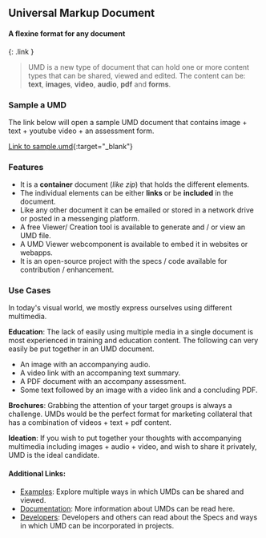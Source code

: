 ## Universal Markup Document
#### A flexine format for any document
{: .link }
<br/>
> UMD is a new type of document that can hold one or more content types that can be shared, viewed and edited. The content can be: **text**, **images**, **video**, **audio**, **pdf** and **forms**.

### Sample a UMD
The link below will open a sample UMD document that contains image + text + youtube video + an assessment form. 

[Link to sample.umd](https://umd-project.org/app?url=https://storage.googleapis.com/dap-demo-cors/sample.umd){:target="_blank"}


### Features
* It is a **container** document (*like zip*) that holds the different elements.
* The individual elements can be either **links** or be **included** in the document.
* Like any other document it can be emailed or stored in a network drive or posted in a messenging platform.
* A free Viewer/ Creation tool is available to generate and / or view an UMD file.
* A UMD Viewer webcomponent is available to embed it in websites or webapps.
* It is an open-source project with the specs / code available for contribution / enhancement.

### Use Cases
In today's visual world, we mostly express ourselves using different multimedia. 

**Education**: The lack of easily using multiple media in a single document is most experienced in training and education content. The following can very easily be put together in an UMD document. 
* An image with an accompanying audio.
* A video link with an accompaning text summary.
* A PDF document with an accompany assessment.
* Some text followed by an image with a video link and a concluding PDF.


**Brochures**: Grabbing the attention of your target groups is always a challenge. UMDs would be the perfect format for marketing collateral that has a combination of videos + text + pdf content.

**Ideation**: If you wish to put together your thoughts with accompanying multimedia including images + audio + video, and wish to share it privately, UMD is the ideal candidate.


#### Additional Links:
* [Examples](./examples.html): Explore multiple ways in which UMDs can be shared and viewed.
* [Documentation](./documentation.html): More information about UMDs can be read here.
* [Developers](./developers.html): Developers and others can read about the Specs and ways in which UMD can be incorporated in projects. 